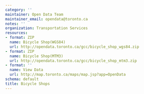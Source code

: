 ```yaml
---
category: ''
maintainer: Open Data Team
maintainer_email: opendata@toronto.ca
notes: ''
organization: Transportation Services
resources:
- format: ZIP
  name: Bicycle Shop(WGS84)
  url: http://opendata.toronto.ca/gcc/bicycle_shop_wgs84.zip
- format: ZIP
  name: Bicycle Shop(MTM3)
  url: http://opendata.toronto.ca/gcc/bicycle_shop_mtm3.zip
- format: ''
  name: View Data
  url: http://map.toronto.ca/maps/map.jsp?app=OpenData
schema: default
title: Bicycle Shops
---
```

